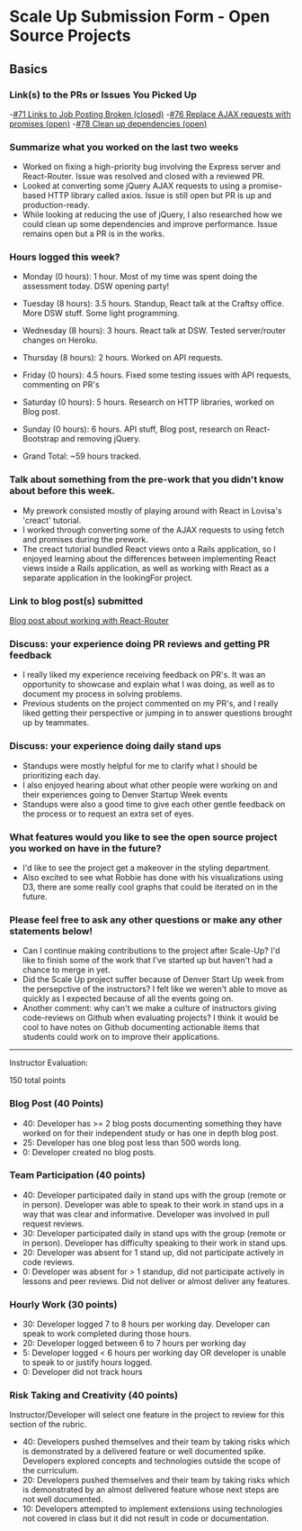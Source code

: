 # Scale Up Submission Form - Open Source Projects 

## Basics

### Link(s) to the PRs or Issues You Picked Up
-[#71 Links to Job Posting Broken (closed)](https://github.com/LookingForMe/lookingForFrontEnd/issues/71)
-[#76 Replace AJAX requests with promises (open)](https://github.com/LookingForMe/lookingForFrontEnd/issues/76)
-[#78 Clean up dependencies (open)](https://github.com/LookingForMe/lookingForFrontEnd/issues/78)

### Summarize what you worked on the last two weeks
- Worked on fixing a high-priority bug involving the Express server and React-Router. Issue was resolved and closed with a reviewed PR.
- Looked at converting some jQuery AJAX requests to using a promise-based HTTP library called axios.  Issue is still open but PR is up and production-ready.
- While looking at reducing the use of jQuery, I also researched how we could clean up some dependencies and improve performance. Issue remains open but a PR is in the works.

### Hours logged this week?

- Monday (0 hours): 1 hour. Most of my time was spent doing the assessment today. DSW opening party!
- Tuesday (8 hours): 3.5 hours. Standup, React talk at the Craftsy office. More DSW stuff. Some light programming.
- Wednesday (8 hours): 3 hours. React talk at DSW. Tested server/router changes on Heroku.
- Thursday (8 hours): 2 hours. Worked on API requests. 
- Friday (0 hours): 4.5 hours. Fixed some testing issues with API requests, commenting on PR's
- Saturday (0 hours): 5 hours. Research on HTTP libraries, worked on Blog post.
- Sunday (0 hours): 6 hours. API stuff, Blog post, research on React-Bootstrap and removing jQuery.

- Grand Total: ~59 hours tracked.


### Talk about something from the pre-work that you didn't know about before this week.

- My prework consisted mostly of playing around with React in Lovisa's 'creact' tutorial.
- I worked through converting some of the AJAX requests to using fetch and promises during the prework.
- The creact tutorial bundled React views onto a Rails application, so I enjoyed learning about the differences between implementing React views inside a Rails application, as well as working with React as a separate application in the lookingFor project.

### Link to blog post(s) submitted

[Blog post about working with React-Router](https://medium.com/@BrianSayler/diagnosing-a-sick-react-router-d797bf1b90eb#.hkr5m8f3w)

### Discuss: your experience doing PR reviews and getting PR feedback

- I really liked my experience receiving feedback on PR's.  It was an opportunity to showcase and explain what I was doing, as well as to document my process in solving problems.
- Previous students on the project commented on my PR's, and I really liked getting their perspective or jumping in to answer questions brought up by teammates.

### Discuss: your experience doing daily stand ups

- Standups were mostly helpful for me to clarify what I should be prioritizing each day.
- I also enjoyed hearing about what other people were working on and their experiences going to Denver Startup Week events 
- Standups were also a good time to give each other gentle feedback on the process or to request an extra set of eyes.

### What features would you like to see the open source project you worked on have in the future?

- I'd like to see the project get a makeover in the styling department.
- Also excited to see what Robbie has done with his visualizations using D3, there are some really cool graphs that could be iterated on in the future.

### Please feel free to ask any other questions or make any other statements below!

- Can I continue making contributions to the project after Scale-Up? I'd like to finish some of the work that I've started up but haven't had a chance to merge in yet.
- Did the Scale Up project suffer because of Denver Start Up week from the persepctive of the instructors? I felt like we weren't able to move as quickly as I expected because of all the events going on.
- Another comment: why can't we make a culture of instructors giving code-reviews on Github when evaluating projects? I think it would be cool to have notes on Github documenting actionable items that students could work on to improve their applications.

-----

Instructor Evaluation:

150 total points

### Blog Post (40 Points)  
  * 40: Developer has >= 2 blog posts documenting something they have worked on for their independent study or has one in depth blog post.
  * 25: Developer has one blog post less than 500 words long.
  * 0: Developer created no blog posts.

### Team Participation (40 points)

  * 40: Developer participated daily in stand ups with the group (remote or in person). Developer was able to speak to their work in stand ups in a way that was clear and informative. Developer was involved in pull request reviews.
  * 30: Developer participated daily in stand ups with the group (remote or in person). Developer has difficulty speaking to their work in stand ups.
  * 20: Developer was absent for 1 stand up, did not participate actively in code reviews.
  * 0: Developer was absent for > 1 standup, did not participate actively in lessons and peer reviews. Did not deliver or almost deliver any features.

### Hourly Work (30 points)

  * 30: Developer logged 7 to 8 hours per working day. Developer can speak to work completed during those hours.
  * 20: Developer logged between 6 to 7 hours per working day
  * 5: Developer logged < 6 hours per working day OR developer is unable to speak to or justify hours logged.
  * 0: Developer did not track hours

### Risk Taking and Creativity (40 points)

  Instructor/Developer will select one feature in the project to review for this section of the rubric.

  * 40: Developers pushed themselves and their team by taking risks which is demonstrated by a delivered feature or well documented spike. Developers explored concepts and technologies outside the scope of the curriculum.
  * 20: Developers pushed themselves and their team by taking risks which is demonstrated by an almost delivered feature whose next steps are not well documented.
  * 10: Developers attempted to implement extensions using technologies not covered in class but it did not result in code or documentation.
